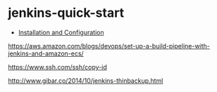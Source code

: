 # jenkins-quick-start

* [Installation and Configuration](/notes/installation.md)

https://aws.amazon.com/blogs/devops/set-up-a-build-pipeline-with-jenkins-and-amazon-ecs/

https://www.ssh.com/ssh/copy-id

http://www.gibar.co/2014/10/jenkins-thinbackup.html
